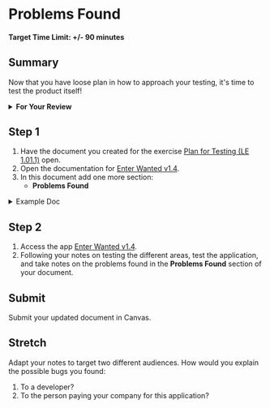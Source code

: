 # Problems Found

#### Target Time Limit: +/- 90 minutes

## Summary

Now that you have loose plan in how to approach your testing, it's time to test
the product itself!

<details> <summary> <strong> For Your Review </strong> </summary>

If you're feeling uncertain on where to start in this project, look over the
following:

- Skills Practice:
  - <a href="./sp1.01.1.html" target="_blank">Hands on Testing</a>
  - <a href="./sp1.01.2.html" target="_blank">Document Review</a>
  - <a href="./sp1.01.3.html" target="_blank">Exploratory Testing</a>

</details>

## Step 1

1. Have the document you created for the exercise
   <a href="./le1.01.1.html" target="_blank">Plan for Testing (LE 1.01.1)</a>
   open.
1. Open the documentation for
   <a target="_blank" href="https://devmountain-qa.github.io/enter-wanted/1.4_README.html">Enter
   Wanted v1.4</a>.
1. In this document add one more section:
   - **Problems Found**

<details> <summary> Example Doc </summary>

{% highlight markdown %}

- Questions

1. How do I...?
2. Why would a user...?
3. Where should...?

- Testing

* (Some area)
  - I would test this area by doing x, y, and then z.
* (Some other area)
  - This I'd test the same, except a instead of x.
* etc...

- Problems Found

{% endhighlight %}

</details>

## Step 2

1. Access the app
   <a target="_blank" href="https://devmountain-qa.github.io/enter-wanted/1.4_Assignment/index.html">Enter
   Wanted v1.4</a>.
1. Following your notes on testing the different areas, test the application,
   and take notes on the problems found in the **Problems Found** section of
   your document.

## Submit

Submit your updated document in Canvas.

## Stretch

Adapt your notes to target two different audiences. How would you explain the
possible bugs you found:

1. To a developer?
1. To the person paying your company for this application?
